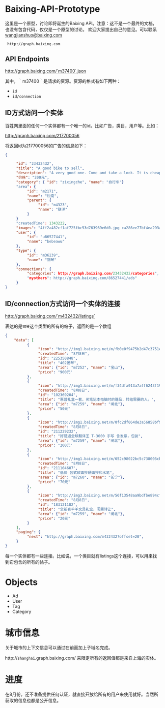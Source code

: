 Baixing-API-Prototype
=====================

这里是一个原型，讨论即将诞生的Baixing API。注意：这不是一个最终的文档，也没有包含代码，仅仅是一个原型的讨论。
欢迎大家提出自己的意见。可以联系<wangjianshuo@baixing.com>

     http://graph.baixing.com
     
API Endpoints
-------------

http://graph.baixing.com/`m37400`.json

其中，｀m37400｀是请求的资源。资源的格式有如下两种：
- `id`
- `id/connection`

ID方式访问一个实体
------------------

百姓网里面的任何一个实体都有一个唯一的id。比如广告，类目，用户等。比如：

http://graph.baixing.com/217700056

将返回id为217700056的广告的信息如下：
```json
{

     "id": "23432432",
     "title": "A good bike to sell",
     "description": "A very good one. Come and take a look. It is cheap. Please contact me at xxxxxxxxxxx. My email address is xxxxxxxxxxxß",
     "价格": "200元",
     "category": { "id": "zixingche", "name": "自行车"}
     "area": {
          "id": "m2171",
          "name": "松南",
          "parent": {
               "id": "m4323",
               "name": "联洋"
          }
     }
     "createdTime": 1343222,
     "images": "4ff2a482cf1af725fbc53d763969e6d0.jpg ca286ee77bf4ea293455c30366d7db1a.jpg",
     "user": {
          "id": "u86527441",
          "name": "bebeawu"
     },
     "type": {
          "id": "m36239",
          "name": "钢琴"
     },
     "connections": {
          "categories": http://graph.baixing.com/23432432/categories",
          "myothers": http://graph.baixing.com/86527441/ads"
     }
}
```

ID/connection方式访问一个实体的连接
-------------------------------------------

http://graph.baixing.com/`m432432/listings`

表达的是`钢琴`这个类型的所有的帖子，返回的是一个数组

```json
{
    "data": [
          {
               "icon": "http://img1.baixing.net/m/fb0e0f9475b2d47c3751ec1677af43a9_sq.jpg",
               "createdTime": "8月8日",
               "id": "225350848",
               "title": "402扬琴",
               "area": {"id": "m7252", "name": "宝山"},
               "price": "900元"
          },
          {
               "icon": "http://img1.baixing.net/m/f34dfa013a7aff6243f19cfaec86b7d6_sq.jpg",
               "createdTime": "8月8日",
               "id": "102369204",
               "title": "惠普礼盒一套，买笔记本电脑时的赠品，转给需要的人。",
               "area": {"id": "m7259", "name": "闸北"},
               "price": "50元"
          },
          {
               "icon": "http://img1.baixing.net/m/0fc2df064de3a56858bf991b6477bb81_sq.jpg",
               "createdTime": "8月8日",
               "id": "211229232",
               "title": "好易通全球翻译王 T-3000 手写 含发票，包装",
               "area": {"id": "m7259", "name": "闸北"},
               "price": "200元"
          },
          {
               "icon": "http://img1.baixing.net/m/652c98022bc5c738003cb7df15bc33a8_sq.jpg",
               "createdTime": "8月8日",
               "id": "211104607",
               "title": "低价 各式软面抄硬面抄和水笔",
               "area": {"id": "m7260", "name": "长宁"},
               "price": "70元"
          },
          {
               "icon": "http://img3.baixing.net/m/56f13548aa9bdfbe894cf244e8f9dc45_sq.jpg",
               "createdTime": "8月8日",
               "id": "183121182",
               "title": "全新喜羊羊文具礼盒，闲置转让",
               "area": {"id": "m7259", "name": "闸北"},
               "price": "20元"
          } 
     ],
     "paging": {
          "next": "http://graph.baixing.com/m432432?offset=20",    
     }
}
```

每一个实体都有一些连接。比如说，一个类目就有listings这个连接，可以用来找到它包含的所有的帖子。

Objects
=======

* Ad
* User
* Tag
* Category

城市信息
========

关于城市的上下文信息可以通过在前面加上子域名完成。

http://`shanghai`.graph.baixing.com/
来限定所有的返回值都是来自上海的实体。

进度
====

在8月份，还不准备提供任何认证，就直接开放给所有的用户来使用就好。当然所获取的信息也都是公开信息。
